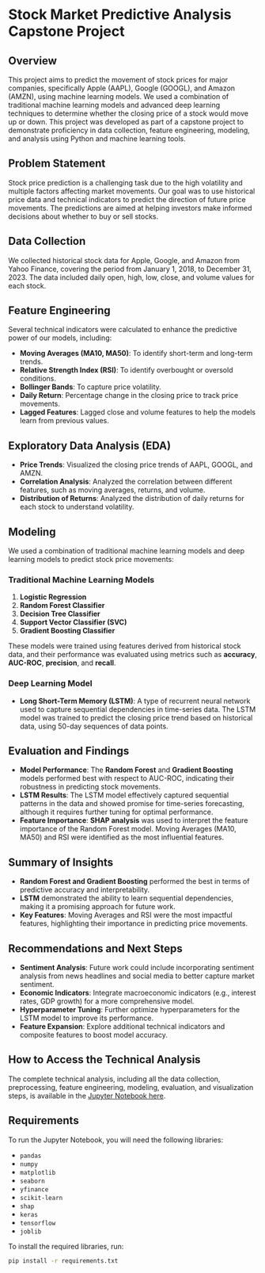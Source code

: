 # Stock Market Predictive Analysis Capstone Project

## Overview

This project aims to predict the movement of stock prices for major companies, specifically Apple (AAPL), Google (GOOGL), and Amazon (AMZN), using machine learning models. We used a combination of traditional machine learning models and advanced deep learning techniques to determine whether the closing price of a stock would move up or down. This project was developed as part of a capstone project to demonstrate proficiency in data collection, feature engineering, modeling, and analysis using Python and machine learning tools.

## Problem Statement

Stock price prediction is a challenging task due to the high volatility and multiple factors affecting market movements. Our goal was to use historical price data and technical indicators to predict the direction of future price movements. The predictions are aimed at helping investors make informed decisions about whether to buy or sell stocks.

## Data Collection

We collected historical stock data for Apple, Google, and Amazon from Yahoo Finance, covering the period from January 1, 2018, to December 31, 2023. The data included daily open, high, low, close, and volume values for each stock.

## Feature Engineering

Several technical indicators were calculated to enhance the predictive power of our models, including:

- **Moving Averages (MA10, MA50)**: To identify short-term and long-term trends.
- **Relative Strength Index (RSI)**: To identify overbought or oversold conditions.
- **Bollinger Bands**: To capture price volatility.
- **Daily Return**: Percentage change in the closing price to track price movements.
- **Lagged Features**: Lagged close and volume features to help the models learn from previous values.

## Exploratory Data Analysis (EDA)

- **Price Trends**: Visualized the closing price trends of AAPL, GOOGL, and AMZN.
- **Correlation Analysis**: Analyzed the correlation between different features, such as moving averages, returns, and volume.
- **Distribution of Returns**: Analyzed the distribution of daily returns for each stock to understand volatility.

## Modeling

We used a combination of traditional machine learning models and deep learning models to predict stock price movements:

### Traditional Machine Learning Models

1. **Logistic Regression**
2. **Random Forest Classifier**
3. **Decision Tree Classifier**
4. **Support Vector Classifier (SVC)**
5. **Gradient Boosting Classifier**

These models were trained using features derived from historical stock data, and their performance was evaluated using metrics such as **accuracy**, **AUC-ROC**, **precision**, and **recall**.

### Deep Learning Model

- **Long Short-Term Memory (LSTM)**: A type of recurrent neural network used to capture sequential dependencies in time-series data. The LSTM model was trained to predict the closing price trend based on historical data, using 50-day sequences of data points.

## Evaluation and Findings

- **Model Performance**: The **Random Forest** and **Gradient Boosting** models performed best with respect to AUC-ROC, indicating their robustness in predicting stock movements.
- **LSTM Results**: The LSTM model effectively captured sequential patterns in the data and showed promise for time-series forecasting, although it requires further tuning for optimal performance.
- **Feature Importance**: **SHAP analysis** was used to interpret the feature importance of the Random Forest model. Moving Averages (MA10, MA50) and RSI were identified as the most influential features.

## Summary of Insights

- **Random Forest and Gradient Boosting** performed the best in terms of predictive accuracy and interpretability.
- **LSTM** demonstrated the ability to learn sequential dependencies, making it a promising approach for future work.
- **Key Features**: Moving Averages and RSI were the most impactful features, highlighting their importance in predicting price movements.

## Recommendations and Next Steps

- **Sentiment Analysis**: Future work could include incorporating sentiment analysis from news headlines and social media to better capture market sentiment.
- **Economic Indicators**: Integrate macroeconomic indicators (e.g., interest rates, GDP growth) for a more comprehensive model.
- **Hyperparameter Tuning**: Further optimize hyperparameters for the LSTM model to improve its performance.
- **Feature Expansion**: Explore additional technical indicators and composite features to boost model accuracy.

## How to Access the Technical Analysis

The complete technical analysis, including all the data collection, preprocessing, feature engineering, modeling, evaluation, and visualization steps, is available in the [Jupyter Notebook here](./Notebooks/Stock_Market_Predictive_Analysis.ipynb).

## Requirements

To run the Jupyter Notebook, you will need the following libraries:

- `pandas`
- `numpy`
- `matplotlib`
- `seaborn`
- `yfinance`
- `scikit-learn`
- `shap`
- `keras`
- `tensorflow`
- `joblib`

To install the required libraries, run:

```sh
pip install -r requirements.txt
